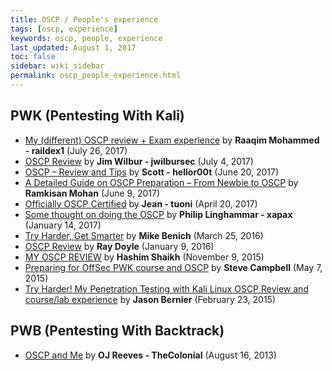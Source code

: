 ```yaml
---
title: OSCP / People's experience
tags: [oscp, experience]
keywords: oscp, people, experience
last_updated: August 1, 2017
toc: false
sidebar: wiki_sidebar
permalink: oscp_people_experience.html
---
```

## PWK (**P**entesting **W**ith **K**ali)
* [My (different) OSCP review + Exam experience](https://raaqim.me/2017/07/26/oscp-review-different/) by **Raaqim Mohammed - raildex1** (July 26, 2017)
* [OSCP Review](https://www.jimwilbur.com/2017/07/oscp-review/) by **Jim Wilbur - jwilbursec** (July 4, 2017)
* [OSCP – Review and Tips](https://hackmethod.com/oscp-review-tips/) by **Scott - hellor00t** (June 20, 2017)
* [A Detailed Guide on OSCP Preparation – From Newbie to OSCP](http://niiconsulting.com/checkmate/2017/06/a-detail-guide-on-oscp-preparation-from-newbie-to-oscp/) by **Ramkisan Mohan** (June 9, 2017)
* [Officially OSCP Certified](https://tuonilabs.wordpress.com/2017/04/20/officially-oscp-certified/) by **Jean - tuoni** (April 20, 2017)
* [Some thought on doing the OSCP](https://xapax.github.io/blog/2017/01/14/OSCP.html) by **Philip Linghammar - xapax** (January 14, 2017)
* [Try Harder, Get Smarter](https://medium.com/@benichmt1/try-harder-get-smarter-1ce5010bbc82) by **Mike Benich** (March 25, 2016)
* [OSCP Review](https://www.doyler.net/security-not-included/oscp-review) by **Ray Doyle** (January 9, 2016)
* [MY OSCP REVIEW](http://justpentest.blogspot.com/2015/11/myOSCPreview.html) by **Hashim Shaikh** (November 9, 2015)
* [Preparing for OffSec PWK course and OSCP](https://stevendcampbell.blogspot.com/2015/05/preparing-for-offensive-securitys-pwk.html) by **Steve Campbell** (May 7, 2015)
* [Try Harder! My Penetration Testing with Kali Linux OSCP Review and course/lab experience](https://hakin9.org/try-harder-my-penetration-testing-with-kali-linux-oscp-review-and-courselab-experience-my-oscp-review-by-jason-bernier/) by **Jason Bernier** (February 23, 2015)

## PWB (**P**entesting **W**ith **B**acktrack)
* [OSCP and Me](http://buffered.io/posts/oscp-and-me/) by **OJ Reeves - TheColonial** (August 16, 2013)
